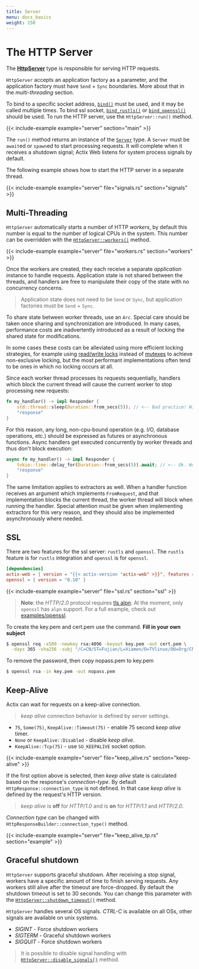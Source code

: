 ```yaml
---
title: Server
menu: docs_basics
weight: 150
---
```


# The HTTP Server

The [**HttpServer**][httpserverstruct] type is responsible for serving HTTP requests.

`HttpServer` accepts an application factory as a parameter, and the application factory must have `Send` + `Sync` boundaries. More about that in the _multi-threading_ section.

To bind to a specific socket address, [`bind()`][bindmethod] must be used, and it may be called multiple times. To bind ssl socket, [`bind_rustls()`][bindrusttls] or [`bind_openssl()`][bindopensslmethod] should be used. To run the HTTP server, use the `HttpServer::run()` method.

{{< include-example example="server" section="main" >}}

The `run()` method returns an instance of the [`Server`][server] type. A `Server` must be `await`ed or `spawn`ed to start processing requests. It will complete when it receives a shutdown signal; Actix Web listens for system process signals by default.

The following example shows how to start the HTTP server in a separate thread.

{{< include-example example="server" file="signals.rs" section="signals" >}}

## Multi-Threading

`HttpServer` automatically starts a number of HTTP _workers_, by default this number is equal to the number of logical CPUs in the system. This number can be overridden with the [`HttpServer::workers()`][workers] method.

{{< include-example example="server" file="workers.rs" section="workers" >}}

Once the workers are created, they each receive a separate _application_ instance to handle requests. Application state is not shared between the threads, and handlers are free to manipulate their copy of the state with no concurrency concerns.

> Application state does not need to be `Send` or `Sync`, but application factories must be `Send` + `Sync`.

To share state between worker threads, use an `Arc`. Special care should be taken once sharing and synchronization are introduced. In many cases, performance costs are inadvertently introduced as a result of locking the shared state for modifications.

In some cases these costs can be alleviated using more efficient locking strategies, for example using [read/write locks](https://doc.rust-lang.org/std/sync/struct.RwLock.html) instead of [mutexes](https://doc.rust-lang.org/std/sync/struct.Mutex.html) to achieve non-exclusive locking, but the most performant implementations often tend to be ones in which no locking occurs at all.

Since each worker thread processes its requests sequentially, handlers which block the current thread will cause the current worker to stop processing new requests:

```rust
fn my_handler() -> impl Responder {
    std::thread::sleep(Duration::from_secs(5)); // <-- Bad practice! Will cause the current worker thread to hang!
    "response"
}
```

For this reason, any long, non-cpu-bound operation (e.g. I/O, database operations, etc.) should be expressed as futures or asynchronous functions. Async handlers get executed concurrently by worker threads and thus don't block execution:

```rust
async fn my_handler() -> impl Responder {
    tokio::time::delay_for(Duration::from_secs(5)).await; // <-- Ok. Worker thread will handle other requests here
    "response"
}
```

The same limitation applies to extractors as well. When a handler function receives an argument which implements `FromRequest`, and that implementation blocks the current thread, the worker thread will block when running the handler. Special attention must be given when implementing extractors for this very reason, and they should also be implemented asynchronously where needed.

## SSL

There are two features for the ssl server: `rustls` and `openssl`. The `rustls` feature is for `rustls` integration and `openssl` is for `openssl`.

```toml
[dependencies]
actix-web = { version = "{{< actix-version "actix-web" >}}", features = ["openssl"] }
openssl = { version = "0.10" }
```

{{< include-example example="server" file="ssl.rs" section="ssl" >}}

> **Note**: the _HTTP/2.0_ protocol requires [tls alpn][tlsalpn]. At the moment, only `openssl` has `alpn` support. For a full example, check out [examples/openssl][exampleopenssl].

To create the key.pem and cert.pem use the command. **Fill in your own subject**

```bash
$ openssl req -x509 -newkey rsa:4096 -keyout key.pem -out cert.pem \
  -days 365 -sha256 -subj "/C=CN/ST=Fujian/L=Xiamen/O=TVlinux/OU=Org/CN=muro.lxd"
```

To remove the password, then copy nopass.pem to key.pem

```bash
$ openssl rsa -in key.pem -out nopass.pem
```

## Keep-Alive

Actix can wait for requests on a keep-alive connection.

> _keep alive_ connection behavior is defined by server settings.

- `75`, `Some(75)`, `KeepAlive::Timeout(75)` - enable 75 second _keep alive_ timer.
- `None` or `KeepAlive::Disabled` - disable _keep alive_.
- `KeepAlive::Tcp(75)` - use `SO_KEEPALIVE` socket option.

{{< include-example example="server" file="keep_alive.rs" section="keep-alive" >}}

If the first option above is selected, then _keep alive_ state is calculated based on the response's _connection-type_. By default `HttpResponse::connection_type` is not defined. In that case _keep alive_ is defined by the request's HTTP version.

> _keep alive_ is **off** for _HTTP/1.0_ and is **on** for _HTTP/1.1_ and _HTTP/2.0_.

_Connection type_ can be changed with `HttpResponseBuilder::connection_type()` method.

{{< include-example example="server" file="keep_alive_tp.rs" section="example" >}}

## Graceful shutdown

`HttpServer` supports graceful shutdown. After receiving a stop signal, workers have a specific amount of time to finish serving requests. Any workers still alive after the timeout are force-dropped. By default the shutdown timeout is set to 30 seconds. You can change this parameter with the [`HttpServer::shutdown_timeout()`][shutdowntimeout] method.

`HttpServer` handles several OS signals. _CTRL-C_ is available on all OSs, other signals are available on unix systems.

- _SIGINT_ - Force shutdown workers
- _SIGTERM_ - Graceful shutdown workers
- _SIGQUIT_ - Force shutdown workers

> It is possible to disable signal handling with [`HttpServer::disable_signals()`][disablesignals] method.

[server]: https://docs.rs/actix-web/3/actix_web/dev/struct.Server.html
[httpserverstruct]: https://docs.rs/actix-web/3/actix_web/struct.HttpServer.html
[bindmethod]: https://docs.rs/actix-web/3/actix_web/struct.HttpServer.html#method.bind
[bindopensslmethod]: https://docs.rs/actix-web/3/actix_web/struct.HttpServer.html#method.bind_openssl
[bindrusttls]: https://docs.rs/actix-web/3/actix_web/struct.HttpServer.html#method.bind_rustls
[workers]: https://docs.rs/actix-web/3/actix_web/struct.HttpServer.html#method.workers
[tlsalpn]: https://tools.ietf.org/html/rfc7301
[exampleopenssl]: https://github.com/actix/examples/tree/master/security/openssl
[shutdowntimeout]: https://docs.rs/actix-web/3/actix_web/struct.HttpServer.html#method.shutdown_timeout
[disablesignals]: https://docs.rs/actix-web/3/actix_web/struct.HttpServer.html#method.disable_signals
